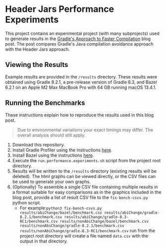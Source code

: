 # Header Jars Performance Experiments

This project contains an experimental project (with many subprojects) used to generate results in the [Gradle's Approach to Faster Compilation](https://blog.gradle.org/gradles-approach-to-faster-compilation) blog post.
The post compares Gradle's Java compilation avoidance approach with the Header Jars approach.

## Viewing the Results
Example results are provided in the `/results` directory.
These results were obtained using Gradle 8.2.1, a pre-release version of Gradle 8.3, and Bazel 6.2.1 on an Apple M2 Max MacBook Pro with 64 GB running macOS 13.4.1.

## Running the Benchmarks
These instructions explain how to reproduce the results used in this blog post.

> Due to environmental variations your exact timings may differ. 
> The overall analysis should still apply.

1. Download this repository.
1. Install Gradle Profiler using the instructions [here](https://github.com/gradle/gradle-profiler).
1. Install Bazel using the instructions [here](https://bazel.build/install).
1. Execute the `run.performance.experiments.sh` script from the project root directory.
1. Results will be written to the `/results` directory (existing results will be deleted).  The html graphs can be viewed directly, or the CSV files can be used to generate your own graphs.
1. (Optionally) To assemble a single CSV file containing multiple results in a format suitable for easy comparisons as in the graphics included in the blog post, provide a list of result CSV file to the `fix-bench-csvs.py` python script.
   - For example:`python3 fix-bench-csvs.py results/abiChange/bazel/benchmark.csv results/abiChange/gradle-8.2.1/benchmark.csv results/abiChange/gradle-8.3-RC1/benchmark.csv results/nonAbiChange/bazel/benchmark.csv results/nonAbiChange/gradle-8.2.1/benchmark.csv results/nonAbiChange/gradle-8.3-RC1/benchmark.csv` run from the project root directory will create a file named `data.csv` with the output in that directory.
